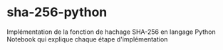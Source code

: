 # sha-256-python
Implémentation de la fonction de hachage SHA-256 en langage Python
Notebook qui explique chaque étape d'implémentation
